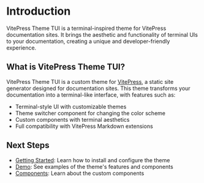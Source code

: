 # Introduction

VitePress Theme TUI is a terminal-inspired theme for VitePress documentation sites. It brings the aesthetic and functionality of terminal UIs to your documentation, creating a unique and developer-friendly experience.

## What is VitePress Theme TUI?

VitePress Theme TUI is a custom theme for [VitePress](https://vitepress.dev/), a static site generator designed for documentation sites. This theme transforms your documentation into a terminal-like interface, with features such as:

- Terminal-style UI with customizable themes
- Theme switcher component for changing the color scheme
- Custom components with terminal aesthetics
- Full compatibility with VitePress Markdown extensions

## Next Steps

- [Getting Started](/guide/getting-started): Learn how to install and configure the theme
- [Demo](/guide/demo): See examples of the theme's features and components
- [Components](/components/tui-card): Learn about the custom components
